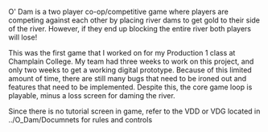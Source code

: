 O' Dam is a two player co-op/competitive game where players are competing against each other by placing 
river dams to get gold to their side of the river. However, if they end up blocking the entire river 
both players will lose!

This was the first game that I worked on for my Production 1 class at Champlain College. My team had 
three weeks to work on this project, and only two weeks to get a working digital prototype. Because of 
this limited amount of time, there are still many bugs that need to be ironed out and features that need 
to be implemented. Despite this, the core game loop is playable, minus a loss screen for daming the river.

Since there is no tutorial screen in game, refer to the VDD or VDG located in ../O_Dam/Documnets for rules and controls
